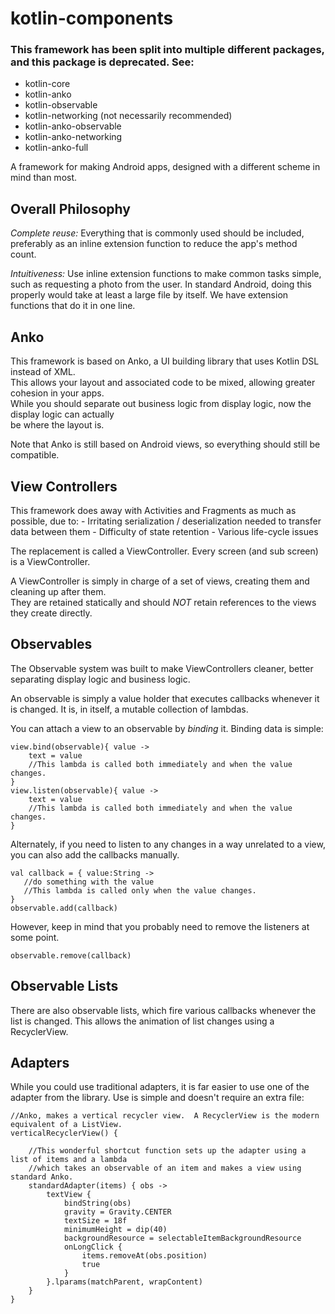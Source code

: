 # kotlin-components

### This framework has been split into multiple different packages, and this package is deprecated.  See:

- kotlin-core
- kotlin-anko
- kotlin-observable
- kotlin-networking (not necessarily recommended)
- kotlin-anko-observable
- kotlin-anko-networking
- kotlin-anko-full

A framework for making Android apps, designed with a different scheme in mind than most.


## Overall Philosophy

*Complete reuse:*  Everything that is commonly used should be included, preferably as an inline 
extension function to reduce the app's method count.

*Intuitiveness:*  Use inline extension functions to make common tasks simple, such as requesting a 
photo from the user.  In standard Android, doing this properly would take at least a large file by 
itself.  We have extension functions that do it in one line.


## Anko

This framework is based on Anko, a UI building library that uses Kotlin DSL instead of XML.  
This allows your layout and associated code to be mixed, allowing greater cohesion in your apps.  
While you should separate out business logic from display logic, now the display logic can actually  
be where the layout is.

Note that Anko is still based on Android views, so everything should still be compatible.


## View Controllers

This framework does away with Activities and Fragments as much as possible, due to:
    - Irritating serialization / deserialization needed to transfer data between them
    - Difficulty of state retention
    - Various life-cycle issues

The replacement is called a ViewController.  Every screen (and sub screen) is a ViewController.

A ViewController is simply in charge of a set of views, creating them and cleaning up after them.  
They are retained statically and should *NOT* retain references to the views they create directly.


## Observables

The Observable system was built to make ViewControllers cleaner, better separating display logic and 
business logic.

An observable is simply a value holder that executes callbacks whenever it is changed.  It is, in 
itself, a mutable collection of lambdas.

You can attach a view to an observable by *binding* it.  Binding data is simple:

    view.bind(observable){ value ->
        text = value
        //This lambda is called both immediately and when the value changes.
    }
    view.listen(observable){ value ->
        text = value
        //This lambda is called both immediately and when the value changes.
    }
    
Alternately, if you need to listen to any changes in a way unrelated to a view, you can also add the 
callbacks manually.

    val callback = { value:String ->
       //do something with the value
       //This lambda is called only when the value changes.
    }
    observable.add(callback)
    
However, keep in mind that you probably need to remove the listeners at some point.

    observable.remove(callback)
    
    
## Observable Lists

There are also observable lists, which fire various callbacks whenever the list is changed.  This 
allows the animation of list changes using a RecyclerView.


## Adapters

While you could use traditional adapters, it is far easier to use one of the adapter from the 
library.  Use is simple and doesn't require an extra file:

    //Anko, makes a vertical recycler view.  A RecyclerView is the modern equivalent of a ListView.
    verticalRecyclerView() {
    
        //This wonderful shortcut function sets up the adapter using a list of items and a lambda 
        //which takes an observable of an item and makes a view using standard Anko.
        standardAdapter(items) { obs ->
            textView {
                bindString(obs)
                gravity = Gravity.CENTER
                textSize = 18f
                minimumHeight = dip(40)
                backgroundResource = selectableItemBackgroundResource
                onLongClick {
                    items.removeAt(obs.position)
                    true
                }
            }.lparams(matchParent, wrapContent)
        }
    }
